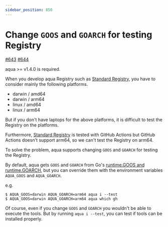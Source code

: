 ```yaml
---
sidebar_position: 850
---
```


# Change `GOOS` and `GOARCH` for testing Registry

[#643](https://github.com/aquaproj/aqua/issues/643) [#644](https://github.com/aquaproj/aqua/issues/644)

aqua >= v1.4.0 is required.

When you develop aqua Registry such as [Standard Registry](https://github.com/aquaproj/aqua-registry), you have to consider mainly the following platforms.

* darwin / amd64
* darwin / arm64
* linux / amd64
* linux / arm64

But if you don't have laptops for the above platforms, it is difficult to test the Registry on the platforms.

Furthermore, [Standard Registry](https://github.com/aquaproj/aqua-registry) is tested with GitHub Actions but GitHub Actions doesn't support arm64, so we can't test the Registry on arm64.

To solve the problem, aqua supports changing `GOOS` and `GOARCH` for testing the Registry.

By default, aqua gets `GOOS` and `GOARCH` from Go's [runtime.GOOS and runtime.GOARCH](https://pkg.go.dev/runtime#pkg-constants), but you can override them with the environment variables `AQUA_GOOS` and `AQUA_GOARCH`.

e.g.

```console
$ AQUA_GOOS=darwin AQUA_GOARCH=arm64 aqua i --test
$ AQUA_GOOS=darwin AQUA_GOARCH=arm64 aqua which gh
```

Of course, even if you change `GOOS` and `GOARCH` you wouldn't be able to execute the tools.
But by running `aqua i --test`, you can test if tools can be installed properly.
